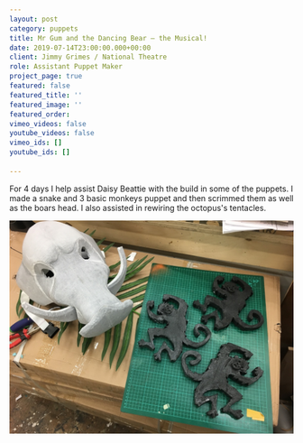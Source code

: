 ```yaml
---
layout: post
category: puppets
title: Mr Gum and the Dancing Bear – the Musical!
date: 2019-07-14T23:00:00.000+00:00
client: Jimmy Grimes / National Theatre
role: Assistant Puppet Maker
project_page: true
featured: false
featured_title: ''
featured_image: ''
featured_order: 
vimeo_videos: false
youtube_videos: false
vimeo_ids: []
youtube_ids: []

---
```

For 4 days I help assist Daisy Beattie with the build in some of the puppets. I made a snake and 3 basic monkeys puppet and then scrimmed them as well as the boars head. I also assisted in rewiring the octopus's tentacles.

 ![](/uploads/img_1150.JPG)